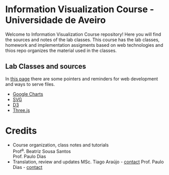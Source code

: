 # Information Visualization Course - Universidade de Aveiro

Welcome to Information Visualization Course repository! Here you will find the sources and notes of the lab classes. This course has the lab classes, homework and implementation assigments based on web technologies and thios repo organizes the material used in the classes. 

## Lab Classes and sources
In [this page](./webtech.md) there are some pointers and reminders for web development and ways to serve files.  
* [Google Charts](./GoogleCharts/)
* [SVG](./SVG/)
* [D3](./D3/)
* [Three.js](./Three.js/)


# Credits
* Course organization, class notes and tutorials  
Prof<sup>a</sup>. Beatriz Sousa Santos  
Prof. Paulo Dias  
* Translation, review and updates
MSc. Tiago Araújo - [contact](mailto:tiagodavi70@gmail.com)
Prof. Paulo Dias - [contact](mailto:paulo.dias@ua.pt)
